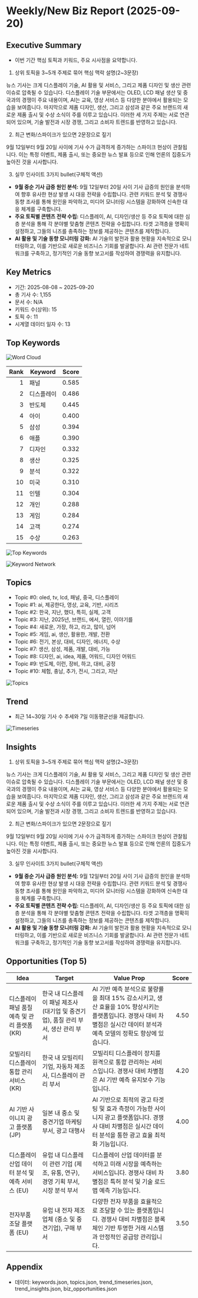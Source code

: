 # Weekly/New Biz Report (2025-09-20)

## Executive Summary

- 이번 기간 핵심 토픽과 키워드, 주요 시사점을 요약합니다.

1) 상위 토픽을 3~5개 주제로 묶어 핵심 맥락 설명(2~3문장)

뉴스 기사는 크게 디스플레이 기술, AI 활용 및 서비스, 그리고 제품 디자인 및 생산 관련 이슈로 압축될 수 있습니다.  디스플레이 기술 부문에서는 OLED, LCD 패널 생산 및 중국과의 경쟁이 주요 내용이며, AI는 교육, 영상 서비스 등 다양한 분야에서 활용되는 모습을 보여줍니다.  마지막으로 제품 디자인, 생산, 그리고 삼성과 같은 주요 브랜드의 새로운 제품 출시 및 수상 소식이 주를 이루고 있습니다.  이러한 세 가지 주제는 서로 연관되어 있으며, 기술 발전과 시장 경쟁, 그리고 소비자 트렌드를 반영하고 있습니다.


2) 최근 변화/스파이크가 있으면 2문장으로 짚기

9월 12일부터 9월 20일 사이에 기사 수가 급격하게 증가하는 스파이크 현상이 관찰됩니다.  이는 특정 이벤트, 제품 출시, 또는 중요한 뉴스 발표 등으로 인해 언론의 집중도가 높아진 것을 시사합니다.


3) 실무 인사이트 3가지 bullet(구체적 액션)

* **9월 중순 기사 급증 원인 분석:** 9월 12일부터 20일 사이 기사 급증의 원인을 분석하여 향후 유사한 현상 발생 시 대응 전략을 수립합니다.  관련 키워드 분석 및 경쟁사 동향 조사를 통해 원인을 파악하고,  미디어 모니터링 시스템을 강화하여 신속한 대응 체계를 구축합니다.
* **주요 토픽별 콘텐츠 전략 수립:**  디스플레이, AI, 디자인/생산 등 주요 토픽에 대한 심층 분석을 통해 각 분야별 맞춤형 콘텐츠 전략을 수립합니다.  타겟 고객층을 명확히 설정하고,  그들의 니즈를 충족하는 정보를 제공하는 콘텐츠를 제작합니다.
* **AI 활용 및 기술 동향 모니터링 강화:** AI 기술의 발전과 활용 현황을 지속적으로 모니터링하고,  이를 기반으로 새로운 비즈니스 기회를 발굴합니다.  AI 관련 전문가 네트워크를 구축하고,  정기적인 기술 동향 보고서를 작성하여 경쟁력을 유지합니다.

## Key Metrics

- 기간: 2025-08-08 ~ 2025-09-20
- 총 기사 수: 1,155
- 문서 수: N/A
- 키워드 수(상위): 15
- 토픽 수: 11
- 시계열 데이터 일자 수: 13

## Top Keywords

![Word Cloud](fig/wordcloud.png)

| Rank | Keyword | Score |
|---:|---|---:|
| 1 | 패널 | 0.585 |
| 2 | 디스플레이 | 0.486 |
| 3 | 반도체 | 0.445 |
| 4 | 아이 | 0.400 |
| 5 | 삼성 | 0.394 |
| 6 | 애플 | 0.390 |
| 7 | 디자인 | 0.332 |
| 8 | 생산 | 0.325 |
| 9 | 분석 | 0.322 |
| 10 | 미국 | 0.310 |
| 11 | 인텔 | 0.304 |
| 12 | 개인 | 0.288 |
| 13 | 게임 | 0.284 |
| 14 | 고객 | 0.274 |
| 15 | 수상 | 0.263 |

![Top Keywords](fig/top_keywords.png)

![Keyword Network](fig/keyword_network.png)

## Topics

- Topic #0: oled, tv, lcd, 패널, 중국, 디스플레이
- Topic #1: ai, 제공한다, 영상, 교육, 기반, 시리즈
- Topic #2: 한국, 지난, 했다, 특히, 실제, 고객
- Topic #3: 지난, 2025년, 브랜드, 에서, 열린, 이야기를
- Topic #4: 새로운, 가장, 하고, 라고, 많이, 넘어
- Topic #5: 게임, ai, 생산, 활용한, 개발, 전환
- Topic #6: 전기, 본상, 대비, 디자인, 에너지, 수상
- Topic #7: 생산, 삼성, 제품, 개발, 대비, 가능
- Topic #8: 디자인, ai, idea, 제품, 어워드, 디자인 어워드
- Topic #9: 반도체, 이런, 장비, 하고, 대비, 공정
- Topic #10: 체험, 충남, 추가, 전시, 그리고, 지난

![Topics](fig/topics.png)

## Trend

- 최근 14~30일 기사 수 추세와 7일 이동평균선을 제공합니다.

![Timeseries](fig/timeseries.png)

## Insights

1) 상위 토픽을 3~5개 주제로 묶어 핵심 맥락 설명(2~3문장)

뉴스 기사는 크게 디스플레이 기술, AI 활용 및 서비스, 그리고 제품 디자인 및 생산 관련 이슈로 압축될 수 있습니다.  디스플레이 기술 부문에서는 OLED, LCD 패널 생산 및 중국과의 경쟁이 주요 내용이며, AI는 교육, 영상 서비스 등 다양한 분야에서 활용되는 모습을 보여줍니다.  마지막으로 제품 디자인, 생산, 그리고 삼성과 같은 주요 브랜드의 새로운 제품 출시 및 수상 소식이 주를 이루고 있습니다.  이러한 세 가지 주제는 서로 연관되어 있으며, 기술 발전과 시장 경쟁, 그리고 소비자 트렌드를 반영하고 있습니다.


2) 최근 변화/스파이크가 있으면 2문장으로 짚기

9월 12일부터 9월 20일 사이에 기사 수가 급격하게 증가하는 스파이크 현상이 관찰됩니다.  이는 특정 이벤트, 제품 출시, 또는 중요한 뉴스 발표 등으로 인해 언론의 집중도가 높아진 것을 시사합니다.


3) 실무 인사이트 3가지 bullet(구체적 액션)

* **9월 중순 기사 급증 원인 분석:** 9월 12일부터 20일 사이 기사 급증의 원인을 분석하여 향후 유사한 현상 발생 시 대응 전략을 수립합니다.  관련 키워드 분석 및 경쟁사 동향 조사를 통해 원인을 파악하고,  미디어 모니터링 시스템을 강화하여 신속한 대응 체계를 구축합니다.
* **주요 토픽별 콘텐츠 전략 수립:**  디스플레이, AI, 디자인/생산 등 주요 토픽에 대한 심층 분석을 통해 각 분야별 맞춤형 콘텐츠 전략을 수립합니다.  타겟 고객층을 명확히 설정하고,  그들의 니즈를 충족하는 정보를 제공하는 콘텐츠를 제작합니다.
* **AI 활용 및 기술 동향 모니터링 강화:** AI 기술의 발전과 활용 현황을 지속적으로 모니터링하고,  이를 기반으로 새로운 비즈니스 기회를 발굴합니다.  AI 관련 전문가 네트워크를 구축하고,  정기적인 기술 동향 보고서를 작성하여 경쟁력을 유지합니다.

## Opportunities (Top 5)

| Idea | Target | Value Prop | Score |
|---|---|---|---:|
| 디스플레이 패널 품질 예측 및 관리 플랫폼 (KR) | 한국 내 디스플레이 패널 제조사 (대기업 및 중견기업), 품질 관리 부서, 생산 관리 부서 | AI 기반 예측 분석으로 불량률을 최대 15% 감소시키고, 생산 효율을 10% 향상시키는 플랫폼입니다. 경쟁사 대비 차별점은 실시간 데이터 분석과 예측 모델의 정확도 향상에 있습니다. | 4.50 |
| 모빌리티 디스플레이 통합 관리 서비스 (KR) | 한국 내 모빌리티 기업, 자동차 제조사, 디스플레이 관리 부서 | 모빌리티 디스플레이 장치를 원격으로 통합 관리하는 서비스입니다. 경쟁사 대비 차별점은 AI 기반 예측 유지보수 기능입니다. | 4.20 |
| AI 기반 사이니지 광고 플랫폼 (JP) | 일본 내 중소 및 중견기업 마케팅 부서, 광고 대행사 | AI 기반으로 최적의 광고 타겟팅 및 효과 측정이 가능한 사이니지 광고 플랫폼입니다.  경쟁사 대비 차별점은 실시간 데이터 분석을 통한 광고 효율 최적화 기능입니다. | 4.00 |
| 디스플레이 산업 데이터 분석 및 예측 서비스 (EU) | 유럽 내 디스플레이 관련 기업 (제조, 유통, 연구), 경영 기획 부서, 시장 분석 부서 | 디스플레이 산업 데이터를 분석하고 미래 시장을 예측하는 서비스입니다. 경쟁사 대비 차별점은 특허 분석 및 기술 로드맵 예측 기능입니다. | 3.80 |
| 전자부품 조달 플랫폼 (EU) | 유럽 내 전자 제조업체 (중소 및 중견기업), 구매 부서 | 다양한 전자 부품을 효율적으로 조달할 수 있는 플랫폼입니다. 경쟁사 대비 차별점은 블록체인 기반 투명한 거래 시스템과 안정적인 공급망 관리입니다. | 3.50 |

## Appendix

- 데이터: keywords.json, topics.json, trend_timeseries.json, trend_insights.json, biz_opportunities.json